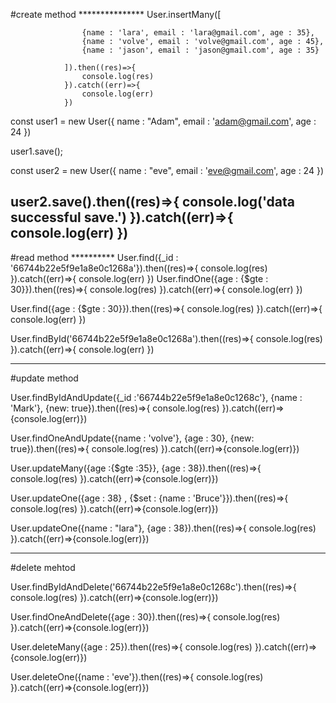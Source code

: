 #create method ***************
User.insertMany([

                    {name : 'lara', email : 'lara@gmail.com', age : 35},
                    {name : 'volve', email : 'volve@gmail.com', age : 45},
                    {name : 'jason', email : 'jason@gmail.com', age : 35}

                ]).then((res)=>{
                    console.log(res)
                }).catch((err)=>{
                    console.log(err)
                })

const user1 = new User({
    name : "Adam",
    email : 'adam@gmail.com',
    age : 24
})

user1.save();

const user2 = new User({
    name : "eve",
    email : 'eve@gmail.com',
    age : 24
})

user2.save().then((res)=>{
    console.log('data successful save.')
}).catch((err)=>{
    console.log(err)
})
-----------------------------------------------------
#read method **********
User.find({_id : '66744b22e5f9e1a8e0c1268a'}).then((res)=>{
    console.log(res)
}).catch((err)=>{
    console.log(err)
})
User.findOne({age : {$gte : 30}}).then((res)=>{
    console.log(res)
}).catch((err)=>{
    console.log(err)
})

User.find({age : {$gte : 30}}).then((res)=>{
    console.log(res)
}).catch((err)=>{
    console.log(err)
})

User.findById('66744b22e5f9e1a8e0c1268a').then((res)=>{
    console.log(res)
}).catch((err)=>{
    console.log(err)
})

----------------------------------------------------------------- 

#update method

User.findByIdAndUpdate({_id :'66744b22e5f9e1a8e0c1268c'}, {name : 'Mark'}, {new: true}).then((res)=>{
    console.log(res)
}).catch((err)=>{console.log(err)})

User.findOneAndUpdate({name : 'volve'}, {age : 30}, {new: true}).then((res)=>{
    console.log(res)
}).catch((err)=>{console.log(err)})

User.updateMany({age :{$gte :35}}, {age : 38}).then((res)=>{
    console.log(res)
}).catch((err)=>{console.log(err)})

User.updateOne({age : 38} , {$set : {name : 'Bruce'}}).then((res)=>{
    console.log(res)
}).catch((err)=>{console.log(err)})

User.updateOne({name : "lara"}, {age : 38}).then((res)=>{
    console.log(res)
}).catch((err)=>{console.log(err)})

---------------------------------------------------

#delete mehtod

User.findByIdAndDelete('66744b22e5f9e1a8e0c1268c').then((res)=>{
    console.log(res)
}).catch((err)=>{console.log(err)})

User.findOneAndDelete({age : 30}).then((res)=>{
    console.log(res)
}).catch((err)=>{console.log(err)})

User.deleteMany({age : 25}).then((res)=>{
    console.log(res)
}).catch((err)=>{console.log(err)})

User.deleteOne({name : 'eve'}).then((res)=>{
    console.log(res)
}).catch((err)=>{console.log(err)})
